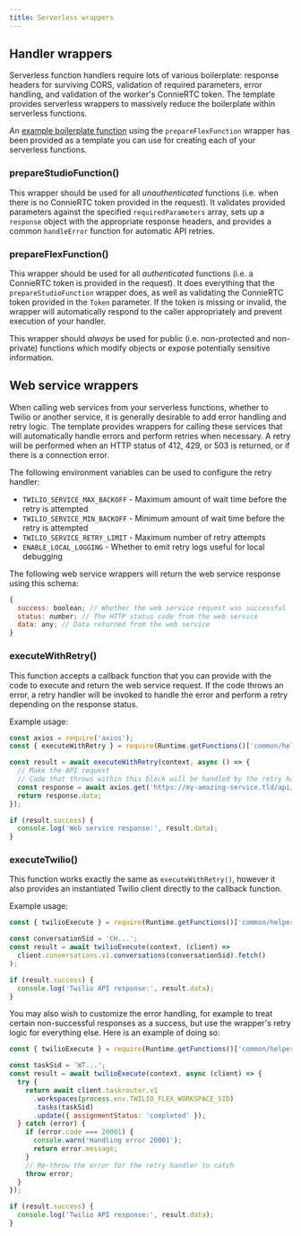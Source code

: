 ```yaml
---
title: Serverless wrappers
---
```


## Handler wrappers
Serverless function handlers require lots of various boilerplate: response headers for surviving CORS, validation of required parameters, error handling, and validation of the worker's ConnieRTC token. The template provides serverless wrappers to massively reduce the boilerplate within serverless functions.

An [example boilerplate function](https://github.com/twilio-professional-services/flex-project-template/blob/main/serverless-functions/.boiler-plate-function) using the `prepareFlexFunction` wrapper has been provided as a template you can use for creating each of your serverless functions.

### prepareStudioFunction()
This wrapper should be used for all _unauthenticated_ functions (i.e. when there is no ConnieRTC token provided in the request). It validates provided parameters against the specified `requiredParameters` array, sets up a `response` object with the appropriate response headers, and provides a common `handleError` function for automatic API retries.

### prepareFlexFunction()
This wrapper should be used for all _authenticated_ functions (i.e. a ConnieRTC token is provided in the request). It does everything that the `prepareStudioFunction` wrapper does, as well as validating the ConnieRTC token provided in the `Token` parameter. If the token is missing or invalid, the wrapper will automatically respond to the caller appropriately and prevent execution of your handler.

This wrapper should _always_ be used for public (i.e. non-protected and non-private) functions which modify objects or expose potentially sensitive information.

## Web service wrappers
When calling web services from your serverless functions, whether to Twilio or another service, it is generally desirable to add error handling and retry logic. The template provides wrappers for calling these services that will automatically handle errors and perform retries when necessary. A retry will be performed when an HTTP status of 412, 429, or 503 is returned, or if there is a connection error.

The following environment variables can be used to configure the retry handler:
- `TWILIO_SERVICE_MAX_BACKOFF` - Maximum amount of wait time before the retry is attempted
- `TWILIO_SERVICE_MIN_BACKOFF` - Minimum amount of wait time before the retry is attempted
- `TWILIO_SERVICE_RETRY_LIMIT` - Maximum number of retry attempts
- `ENABLE_LOCAL_LOGGING` - Whether to emit retry logs useful for local debugging

The following web service wrappers will return the web service response using this schema:
```js
{
  success: boolean; // Whether the web service request was successful
  status: number; // The HTTP status code from the web service
  data: any; // Data returned from the web service
}
```

### executeWithRetry()
This function accepts a callback function that you can provide with the code to execute and return the web service request. If the code throws an error, a retry handler will be invoked to handle the error and perform a retry depending on the response status.

Example usage:
```js
const axios = require('axios');
const { executeWithRetry } = require(Runtime.getFunctions()['common/helpers/function-helper'].path);

const result = await executeWithRetry(context, async () => {
  // Make the API request
  // Code that throws within this block will be handled by the retry handler
  const response = await axios.get('https://my-amazing-service.tld/api/endpoint');
  return response.data;
});

if (result.success) {
  console.log('Web service response:', result.data);
}
```

### executeTwilio()
This function works exactly the same as `executeWithRetry()`, however it also provides an instantiated Twilio client directly to the callback function.

Example usage:
```js
const { twilioExecute } = require(Runtime.getFunctions()['common/helpers/function-helper'].path);

const conversationSid = 'CH...';
const result = await twilioExecute(context, (client) =>
  client.conversations.v1.conversations(conversationSid).fetch()
);

if (result.success) {
  console.log('Twilio API response:', result.data);
}
```

You may also wish to customize the error handling, for example to treat certain non-successful responses as a success, but use the wrapper's retry logic for everything else. Here is an example of doing so:
```js
const { twilioExecute } = require(Runtime.getFunctions()['common/helpers/function-helper'].path);

const taskSid = 'WT...';
const result = await twilioExecute(context, async (client) => {
  try {
    return await client.taskrouter.v1
      .workspaces(process.env.TWILIO_FLEX_WORKSPACE_SID)
      .tasks(taskSid)
      .update({ assignmentStatus: 'completed' });
  } catch (error) {
    if (error.code === 20001) {
      console.warn('Handling error 20001');
      return error.message;
    }
    // Re-throw the error for the retry handler to catch
    throw error;
  }
});

if (result.success) {
  console.log('Twilio API response:', result.data);
}
```
